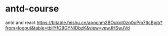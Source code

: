 # antd-course
antd and react
https://bitable.feishu.cn/appcnm3BOukot0zp0oPm76cBpjb?from=logout&table=tbllYfG9GYNIDbzK&view=vewJHSwJVd
